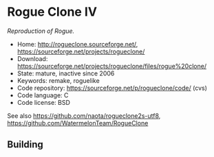 # Rogue Clone IV

_Reproduction of Rogue._

- Home: http://rogueclone.sourceforge.net/, https://sourceforge.net/projects/rogueclone/
- Download: https://sourceforge.net/projects/rogueclone/files/rogue%20clone/
- State: mature, inactive since 2006
- Keywords: remake, roguelike
- Code repository: https://sourceforge.net/p/rogueclone/code/ (cvs)
- Code language: C
- Code license: BSD

See also https://github.com/naota/rogueclone2s-utf8, https://github.com/WatermelonTeam/RogueClone

## Building

